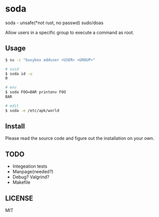 # soda

soda - unsafe(\*not rust, no passwd) sudo/doas

Allow users in a specific group to execute a command as root.

## Usage

```bash
$ su -c "busybox adduser <USER> <GROUP>"
```

```bash
# suid
$ soda id -u
0
```

```bash
# env
$ soda FOO=BAR printenv FOO
BAR
```

```bash
# edit
$ soda -e /etc/apk/world
```

## Install

Please read the source code and figure out the installation on your own.

## TODO

- Integeation tests
- Manpage(needed?)
- Debug? Valgrind?
- Makefile

## LICENSE

MIT

